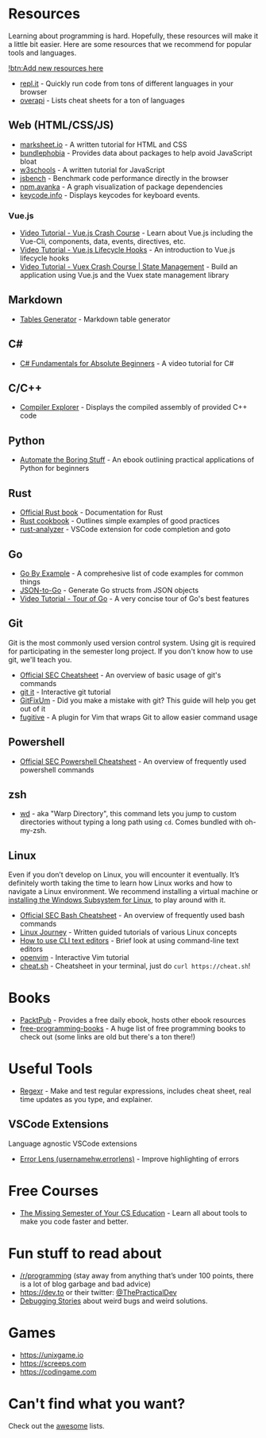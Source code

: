 # Resources

Learning about programming is hard. Hopefully, these resources will make it a little bit easier. Here are some resources that we recommend for popular tools and languages.

[!btn:Add new resources here](https://github.com/StevensSEC/softe.club/issues/new?assignees=&labels=enhancement%2C+content%2Farticle&template=new_resource.yml&title=Add+to+resources%3A+)

-   [repl.it](https://repl.it) - Quickly run code from tons of different languages in your browser
-   [overapi](https://overapi.com) - Lists cheat sheets for a ton of languages

## Web (HTML/CSS/JS)

-   [marksheet.io](https://marksheet.io) - A written tutorial for HTML and CSS
-   [bundlephobia](https://bundlephobia.com/) - Provides data about packages to help avoid JavaScript bloat
-   [w3schools](https://www.w3schools.com/js/) - A written tutorial for JavaScript
-   [jsbench](https://jsben.ch/) - Benchmark code performance directly in the browser
-   [npm.avanka](http://npm.anvaka.com) - A graph visualization of package dependencies
-   [keycode.info](https://keycode.info) - Displays keycodes for keyboard events.

### Vue.js

-   [Video Tutorial - Vue.js Crash Course](https://www.youtube.com/watch?v=Wy9q22isx3U&ab_channel=TraversyMedia) - Learn about Vue.js including the Vue-Cli, components, data, events, directives, etc.
-   [Video Tutorial - Vue.js Lifecycle Hooks](https://www.youtube.com/watch?v=8rn3SK4N8Go&ab_channel=TheNetNinja) - An introduction to Vue.js lifecycle hooks
-   [Video Tutorial - Vuex Crash Course | State Management](https://www.youtube.com/watch?v=5lVQgZzLMHc&ab_channel=TraversyMedia) - Build an application using Vue.js and the Vuex state management library

## Markdown

-   [Tables Generator](https://www.tablesgenerator.com/markdown_tables) - Markdown table generator

## C&#35;

-   [C# Fundamentals for Absolute Beginners](https://channel9.msdn.com/Series/CSharp-Fundamentals-for-Absolute-Beginners) - A video tutorial for C#

## C/C++

-   [Compiler Explorer](https://godbolt.org/) - Displays the compiled assembly of provided C++ code

## Python

-   [Automate the Boring Stuff](https://automatetheboringstuff.com) - An ebook outlining practical applications of Python for beginners

## Rust

-   [Official Rust book](https://doc.rust-lang.org/book/) - Documentation for Rust
-   [Rust cookbook](https://rust-lang-nursery.github.io/rust-cookbook/) - Outlines simple examples of good practices
-   [rust-analyzer](https://marketplace.visualstudio.com/items?itemName=matklad.rust-analyzer) - VSCode extension for code completion and goto

## Go

-   [Go By Example](https://gobyexample.com/) - A comprehesive list of code examples for common things
-   [JSON-to-Go](https://mholt.github.io/json-to-go) - Generate Go structs from JSON objects
-   [Video Tutorial - Tour of Go](https://www.youtube.com/watch?v=MzYZhh6gpI0) - A very concise tour of Go's best features

## Git

Git is the most commonly used version control system. Using git is required for participating in the semester long project. If you don't know how to use git, we'll teach you.

-   [Official SEC Cheatsheet](/git-cheatsheet) - An overview of basic usage of git's commands
-   [git it](https://github.com/jlord/git-it-electron) - Interactive git tutorial
-   [GitFixUm](https://sethrobertson.github.io/GitFixUm/fixup.html) - Did you make a mistake with git? This guide will help you get out of it
-   [fugitive](https://github.com/tpope/vim-fugitive) - A plugin for Vim that wraps Git to allow easier command usage

## Powershell

-   [Official SEC Powershell Cheatsheet](/powershell-cheatsheet) - An overview of frequently used powershell commands

## zsh

-   [wd](https://github.com/mfaerevaag/wd) - aka "Warp Directory", this command lets you jump to custom directories without typing a long path using `cd`. Comes bundled with oh-my-zsh.

## Linux

Even if you don’t develop on Linux, you will encounter it eventually. It’s definitely worth taking the time to learn how Linux works and how to navigate a Linux environment. We recommend installing a virtual machine or [installing the Windows Subsystem for Linux](/tutorial/install-wsl), to play around with it.

-   [Official SEC Bash Cheatsheet](/bash-cheatsheet) - An overview of frequently used bash commands
-   [Linux Journey](https://linuxjourney.com) - Written guided tutorials of various Linux concepts
-   [How to use CLI text editors](/tutorial/cli-text-editors) - Brief look at using command-line text editors
-   [openvim](https://www.openvim.com) - Interactive Vim tutorial
-   [cheat.sh](https://cheat.sh) - Cheatsheet in your terminal, just do `curl https://cheat.sh`!

# Books

-   [PacktPub](https://packtpub.com/) - Provides a free daily ebook, hosts other ebook resources
-   [free-programming-books](https://github.com/EbookFoundation/free-programming-books) - A huge list of free programming books to check out (some links are old but there's a ton there!)

# Useful Tools

-   [Regexr](https://regexr.com) - Make and test regular expressions, includes cheat sheet, real time updates as you type, and explainer.

## VSCode Extensions

Language agnostic VSCode extensions

-   [Error Lens (usernamehw.errorlens)](https://marketplace.visualstudio.com/items?itemName=usernamehw.errorlens) - Improve highlighting of errors

# Free Courses

-   [The Missing Semester of Your CS Education](https://missing.csail.mit.edu/) - Learn all about tools to make you code faster and better.

# Fun stuff to read about

-   [/r/programming](https://www.reddit.com/r/programming/top/?t=month) (stay away from anything that’s under 100 points, there is a lot of blog garbage and bad advice)
-   https://dev.to or their twitter: [@ThePracticalDev](https://twitter.com/ThePracticalDev)
-   [Debugging Stories](https://github.com/danluu/debugging-stories) about weird bugs and weird solutions.

# Games

-   https://unixgame.io
-   https://screeps.com
-   https://codingame.com

# Can't find what you want?

Check out the [awesome](https://github.com/sindresorhus/awesome) lists.
